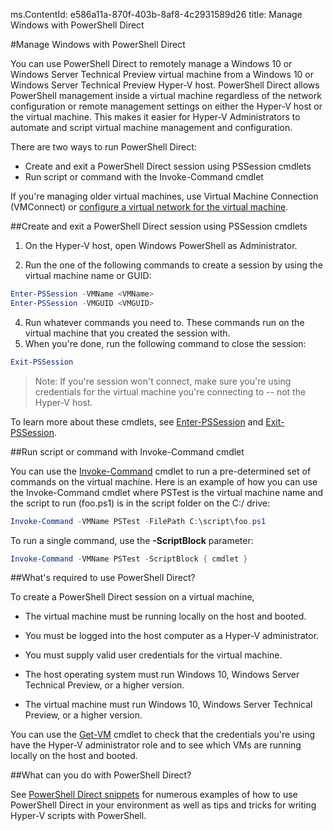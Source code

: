 ms.ContentId: e586a11a-870f-403b-8af8-4c2931589d26
title: Manage Windows with PowerShell Direct


#Manage Windows with PowerShell Direct

You can use PowerShell Direct to remotely manage a Windows 10 or Windows Server Technical Preview virtual machine from a Windows 10 or Windows Server Technical Preview Hyper-V host.
PowerShell Direct allows PowerShell management inside a virtual machine regardless of the network configuration or remote management settings on either the Hyper-V host or the virtual machine.
This makes it easier for Hyper-V Administrators to automate and script virtual machine management and configuration.

There are two ways to run PowerShell Direct:


* Create and exit a PowerShell Direct session using PSSession cmdlets
* Run script or command with the Invoke-Command cmdlet

If you're managing older virtual machines, use Virtual Machine Connection (VMConnect) or [configure a virtual network for the virtual machine](http://technet.microsoft.com/library/cc816585.aspx).


##Create and exit a PowerShell Direct session using PSSession cmdlets

1. On the Hyper-V host, open Windows PowerShell as Administrator.
    
3. Run the one of the following commands to create a session by using the virtual machine name or GUID:
    

``` PowerShell
Enter-PSSession -VMName <VMName>
Enter-PSSession -VMGUID <VMGUID>
```

4. Run whatever commands you need to.
    These commands run on the virtual machine that you created the session with.
5. When you're done, run the following command to close the session:
    

``` PowerShell
Exit-PSSession 
```

> Note:  If you're session won't connect, make sure you're using credentials for the virtual machine you're connecting to -- not the Hyper-V host.

To learn more about these cmdlets, see [Enter-PSSession](http://technet.microsoft.com/library/hh849707.aspx) and [Exit-PSSession](http://technet.microsoft.com/library/hh849743.aspx).


##Run script or command with Invoke-Command cmdlet

You can use the [Invoke-Command](http://technet.microsoft.com/library/hh849719.aspx) cmdlet to run a pre-determined set of commands on the virtual machine.
Here is an example of how you can use the Invoke-Command cmdlet where PSTest is the virtual machine name and the script to run (foo.ps1) is in the script folder on the C:/ drive:

 ``` PowerShell
 Invoke-Command -VMName PSTest -FilePath C:\script\foo.ps1 
 ```

To run a single command, use the **-ScriptBlock** parameter:

 ``` PowerShell
 Invoke-Command -VMName PSTest -ScriptBlock { cmdlet } 
 ```

##What's required to use PowerShell Direct?

To create a PowerShell Direct session on a virtual machine,
* The virtual machine must be running locally on the host and booted.
    
* You must be logged into the host computer as a Hyper-V administrator.
* You must supply valid user credentials for the virtual machine.
* The host operating system must run Windows 10, Windows Server Technical Preview, or a higher version.
    

* The virtual machine must run Windows 10, Windows Server Technical Preview, or a higher version.
    


You can use the [Get-VM](http://technet.microsoft.com/library/hh848479.aspx) cmdlet to check that the credentials you're using have the Hyper-V administrator role and to see which VMs are running locally on the host and booted.

##What can you do with PowerShell Direct?

See [PowerShell Direct snippets](../develop/powershell_snippets.md) for numerous examples of how to use PowerShell Direct in your environment as well as tips and tricks for writing Hyper-V scripts with PowerShell.






